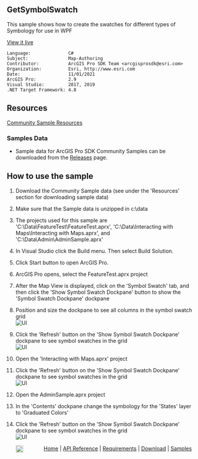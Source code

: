 ## GetSymbolSwatch

<!-- TODO: Write a brief abstract explaining this sample -->
This sample shows how to create the swatches for different types of Symbology for use in WPF  
  


<a href="http://pro.arcgis.com/en/pro-app/sdk/" target="_blank">View it live</a>

<!-- TODO: Fill this section below with metadata about this sample-->
```
Language:              C#
Subject:               Map-Authoring
Contributor:           ArcGIS Pro SDK Team <arcgisprosdk@esri.com>
Organization:          Esri, http://www.esri.com
Date:                  11/01/2021
ArcGIS Pro:            2.9
Visual Studio:         2017, 2019
.NET Target Framework: 4.8
```

## Resources

[Community Sample Resources](https://github.com/Esri/arcgis-pro-sdk-community-samples#resources)

### Samples Data

* Sample data for ArcGIS Pro SDK Community Samples can be downloaded from the [Releases](https://github.com/Esri/arcgis-pro-sdk-community-samples/releases) page.  

## How to use the sample
<!-- TODO: Explain how this sample can be used. To use images in this section, create the image file in your sample project's screenshots folder. Use relative url to link to this image using this syntax: ![My sample Image](FacePage/SampleImage.png) -->
1. Download the Community Sample data (see under the 'Resources' section for downloading sample data)  
1. Make sure that the Sample data is unzipped in c:\data   
1. The projects used for this sample are 'C:\Data\FeatureTest\FeatureTest.aprx', 'C:\Data\Interacting with Maps\Interacting with Maps.aprx', and 'C:\Data\Admin\AdminSample.aprx'  
1. In Visual Studio click the Build menu. Then select Build Solution.  
1. Click Start button to open ArcGIS Pro.  
1. ArcGIS Pro opens, select the FeatureTest.aprx project  
1. After the Map View is displayed, click on the 'Symbol Swatch' tab, and then click the 'Show Symbol Swatch Dockpane' button to show the 'Symbol Swatch Dockpane' dockpane    
1. Position and size the dockpane to see all columns in the symbol swatch grid  
![UI](Screenshots/Screenshot1.png)  
  
1. Click the 'Refresh' button on the 'Show Symbol Swatch Dockpane' dockpane to see symbol swatches in the grid    
![UI](Screenshots/Screenshot2.png)  
  
1. Open the 'Interacting with Maps.aprx' project  
1. Click the 'Refresh' button on the 'Show Symbol Swatch Dockpane' dockpane to see symbol swatches in the grid    
![UI](Screenshots/Screenshot3.png)  
  
1. Open the AdminSample.aprx project  
1. In the 'Contents' dockpane change the symbology for the 'States' layer to 'Graduated Colors'  
1. Click the 'Refresh' button on the 'Show Symbol Swatch Dockpane' dockpane to see symbol swatches in the grid    
![UI](Screenshots/Screenshot4.png)  
  


<!-- End -->

&nbsp;&nbsp;&nbsp;&nbsp;&nbsp;&nbsp;<img src="https://esri.github.io/arcgis-pro-sdk/images/ArcGISPro.png"  alt="ArcGIS Pro SDK for Microsoft .NET Framework" height = "20" width = "20" align="top"  >
&nbsp;&nbsp;&nbsp;&nbsp;&nbsp;&nbsp;&nbsp;&nbsp;&nbsp;&nbsp;&nbsp;&nbsp;
[Home](https://github.com/Esri/arcgis-pro-sdk/wiki) | <a href="https://pro.arcgis.com/en/pro-app/latest/sdk/api-reference" target="_blank">API Reference</a> | [Requirements](https://github.com/Esri/arcgis-pro-sdk/wiki#requirements) | [Download](https://github.com/Esri/arcgis-pro-sdk/wiki#installing-arcgis-pro-sdk-for-net) | <a href="https://github.com/esri/arcgis-pro-sdk-community-samples" target="_blank">Samples</a>
